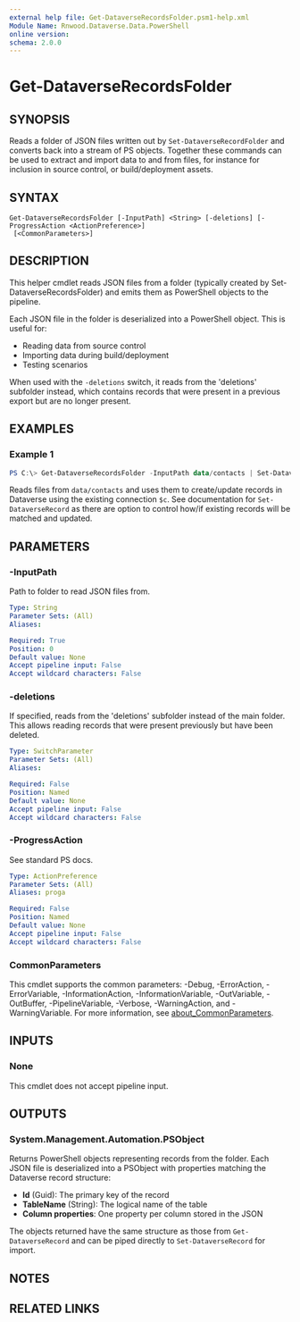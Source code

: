 ```yaml
---
external help file: Get-DataverseRecordsFolder.psm1-help.xml
Module Name: Rnwood.Dataverse.Data.PowerShell
online version:
schema: 2.0.0
---
```


# Get-DataverseRecordsFolder

## SYNOPSIS
Reads a folder of JSON files written out by `Set-DataverseRecordFolder` and converts back into a stream of PS objects.
Together these commands can be used to extract and import data to and from files, for instance for inclusion in source control, or build/deployment assets.

## SYNTAX

```
Get-DataverseRecordsFolder [-InputPath] <String> [-deletions] [-ProgressAction <ActionPreference>]
 [<CommonParameters>]
```

## DESCRIPTION

This helper cmdlet reads JSON files from a folder (typically created by Set-DataverseRecordsFolder) and emits them as PowerShell objects to the pipeline.

Each JSON file in the folder is deserialized into a PowerShell object. This is useful for:
- Reading data from source control
- Importing data during build/deployment
- Testing scenarios

When used with the `-deletions` switch, it reads from the 'deletions' subfolder instead, which contains records that were present in a previous export but are no longer present.

## EXAMPLES

### Example 1
```powershell
PS C:\> Get-DataverseRecordsFolder -InputPath data/contacts | Set-DataverseRecord -connection $c
```

Reads files from `data/contacts` and uses them to create/update records in Dataverse using the existing connection `$c`.
See documentation for `Set-DataverseRecord` as there are option to control how/if existing records will be matched and updated.

## PARAMETERS

### -InputPath
Path to folder to read JSON files from.

```yaml
Type: String
Parameter Sets: (All)
Aliases:

Required: True
Position: 0
Default value: None
Accept pipeline input: False
Accept wildcard characters: False
```

### -deletions
If specified, reads from the 'deletions' subfolder instead of the main folder. This allows reading records that were present previously but have been deleted.

```yaml
Type: SwitchParameter
Parameter Sets: (All)
Aliases:

Required: False
Position: Named
Default value: None
Accept pipeline input: False
Accept wildcard characters: False
```

### -ProgressAction
See standard PS docs.

```yaml
Type: ActionPreference
Parameter Sets: (All)
Aliases: proga

Required: False
Position: Named
Default value: None
Accept pipeline input: False
Accept wildcard characters: False
```

### CommonParameters
This cmdlet supports the common parameters: -Debug, -ErrorAction, -ErrorVariable, -InformationAction, -InformationVariable, -OutVariable, -OutBuffer, -PipelineVariable, -Verbose, -WarningAction, and -WarningVariable. For more information, see [about_CommonParameters](http://go.microsoft.com/fwlink/?LinkID=113216).

## INPUTS

### None

This cmdlet does not accept pipeline input.

## OUTPUTS

### System.Management.Automation.PSObject

Returns PowerShell objects representing records from the folder. Each JSON file is deserialized into a PSObject with properties matching the Dataverse record structure:
- **Id** (Guid): The primary key of the record
- **TableName** (String): The logical name of the table
- **Column properties**: One property per column stored in the JSON

The objects returned have the same structure as those from `Get-DataverseRecord` and can be piped directly to `Set-DataverseRecord` for import.

## NOTES

## RELATED LINKS
